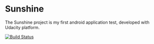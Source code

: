 # Sunshine
The Sunshine project is my first android application test, developed with Udacity platform.

[![Build Status](https://travis-ci.org/boninir/Sunshine.svg)](https://travis-ci.org/boninir/Sunshine)
